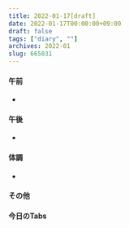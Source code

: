 ```yaml
---
title: 2022-01-17[draft]
date: 2022-01-17T00:00:00+09:00
draft: false
tags: ["diary", ""]
archives: 2022-01
slug: 665031
---
```

#### 午前
- 
#### 午後
- 
#### 体調
- 
#### その他
#### 今日のTabs